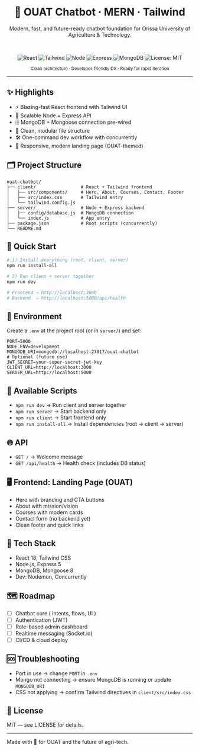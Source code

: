 <div align="center">

# 🌿 OUAT Chatbot · MERN · Tailwind

Modern, fast, and future-ready chatbot foundation for Orissa University of Agriculture & Technology.

<br/>

![React](https://img.shields.io/badge/React-18-61dafb?logo=react&logoColor=white&labelColor=20232a)
![Tailwind](https://img.shields.io/badge/TailwindCSS-3-38bdf8?logo=tailwindcss&logoColor=white&labelColor=0b1220)
![Node](https://img.shields.io/badge/Node.js-18-5fa04e?logo=node.js&logoColor=white&labelColor=1b1f24)
![Express](https://img.shields.io/badge/Express-5-ffffff?logo=express&logoColor=black&labelColor=1b1f24)
![MongoDB](https://img.shields.io/badge/MongoDB-6-00ed64?logo=mongodb&logoColor=white&labelColor=1b1f24)
![License: MIT](https://img.shields.io/badge/License-MIT-blue)

<sub>Clean architecture · Developer-friendly DX · Ready for rapid iteration</sub>

</div>

---

## ✨ Highlights
- ⚡️ Blazing-fast React frontend with Tailwind UI
- 🧠 Scalable Node + Express API
- 🗄️ MongoDB + Mongoose connection pre-wired
- 🧩 Clean, modular file structure
- 🛠️ One-command dev workflow with concurrently
- 📱 Responsive, modern landing page (OUAT-themed)

## 🗂️ Project Structure
```
ouat-chatbot/
├── client/                 # React + Tailwind frontend
│   ├── src/components/     # Hero, About, Courses, Contact, Footer
│   ├── src/index.css       # Tailwind entry
│   └── tailwind.config.js
├── server/                 # Node + Express backend
│   ├── config/database.js  # MongoDB connection
│   └── index.js            # App entry
├── package.json            # Root scripts (concurrently)
└── README.md
```

## 🚀 Quick Start
```bash
# 1) Install everything (root, client, server)
npm run install-all

# 2) Run client + server together
npm run dev

# Frontend → http://localhost:3000
# Backend  → http://localhost:5000/api/health
```

## 🔧 Environment
Create a `.env` at the project root (or in `server/`) and set:
```env
PORT=5000
NODE_ENV=development
MONGODB_URI=mongodb://localhost:27017/ouat-chatbot
# Optional (future use)
JWT_SECRET=your-super-secret-jwt-key
CLIENT_URL=http://localhost:3000
SERVER_URL=http://localhost:5000
```

## 🧭 Available Scripts
- `npm run dev` → Run client and server together
- `npm run server` → Start backend only
- `npm run client` → Start frontend only
- `npm run install-all` → Install dependencies (root → client → server)

## 🌐 API
- `GET /` → Welcome message
- `GET /api/health` → Health check (includes DB status)

## 🖥️ Frontend: Landing Page (OUAT)
- Hero with branding and CTA buttons
- About with mission/vision
- Courses with modern cards
- Contact form (no backend yet)
- Clean footer and quick links

## 🧱 Tech Stack
- React 18, Tailwind CSS
- Node.js, Express 5
- MongoDB, Mongoose 8
- Dev: Nodemon, Concurrently

## 🗺️ Roadmap
- [ ] Chatbot core ( intents, flows, UI )
- [ ] Authentication (JWT)
- [ ] Role-based admin dashboard
- [ ] Realtime messaging (Socket.io)
- [ ] CI/CD & cloud deploy

## 🆘 Troubleshooting
- Port in use → change `PORT` in `.env`
- Mongo not connecting → ensure MongoDB is running or update `MONGODB_URI`
- CSS not applying → confirm Tailwind directives in `client/src/index.css`

## 📜 License
MIT — see LICENSE for details.

---

Made with 🌿 for OUAT and the future of agri-tech.


